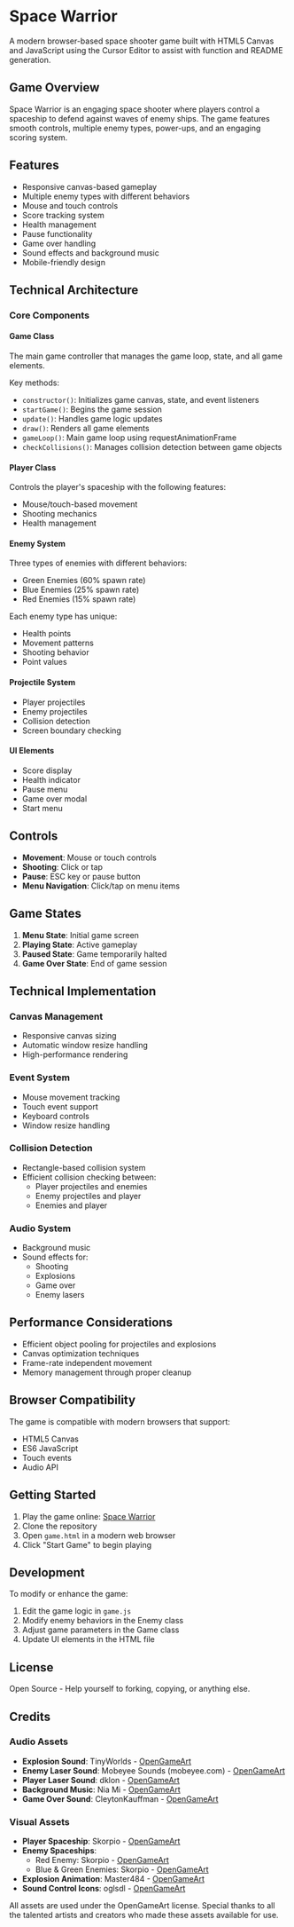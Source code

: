 # Space Warrior

A modern browser-based space shooter game built with HTML5 Canvas and JavaScript using the Cursor Editor to assist with function and README generation.

## Game Overview

Space Warrior is an engaging space shooter where players control a spaceship to defend against waves of enemy ships. The game features smooth controls, multiple enemy types, power-ups, and an engaging scoring system.

## Features

- Responsive canvas-based gameplay
- Multiple enemy types with different behaviors
- Mouse and touch controls
- Score tracking system
- Health management
- Pause functionality
- Game over handling
- Sound effects and background music
- Mobile-friendly design

## Technical Architecture

### Core Components

#### Game Class
The main game controller that manages the game loop, state, and all game elements.

Key methods:
- `constructor()`: Initializes game canvas, state, and event listeners
- `startGame()`: Begins the game session
- `update()`: Handles game logic updates
- `draw()`: Renders all game elements
- `gameLoop()`: Main game loop using requestAnimationFrame
- `checkCollisions()`: Manages collision detection between game objects

#### Player Class
Controls the player's spaceship with the following features:
- Mouse/touch-based movement
- Shooting mechanics
- Health management

#### Enemy System
Three types of enemies with different behaviors:
- Green Enemies (60% spawn rate)
- Blue Enemies (25% spawn rate)
- Red Enemies (15% spawn rate)

Each enemy type has unique:
- Health points
- Movement patterns
- Shooting behavior
- Point values

#### Projectile System
- Player projectiles
- Enemy projectiles
- Collision detection
- Screen boundary checking

#### UI Elements
- Score display
- Health indicator
- Pause menu
- Game over modal
- Start menu

## Controls

- **Movement**: Mouse or touch controls
- **Shooting**: Click or tap
- **Pause**: ESC key or pause button
- **Menu Navigation**: Click/tap on menu items

## Game States

1. **Menu State**: Initial game screen
2. **Playing State**: Active gameplay
3. **Paused State**: Game temporarily halted
4. **Game Over State**: End of game session

## Technical Implementation

### Canvas Management
- Responsive canvas sizing
- Automatic window resize handling
- High-performance rendering

### Event System
- Mouse movement tracking
- Touch event support
- Keyboard controls
- Window resize handling

### Collision Detection
- Rectangle-based collision system
- Efficient collision checking between:
  - Player projectiles and enemies
  - Enemy projectiles and player
  - Enemies and player

### Audio System
- Background music
- Sound effects for:
  - Shooting
  - Explosions
  - Game over
  - Enemy lasers

## Performance Considerations

- Efficient object pooling for projectiles and explosions
- Canvas optimization techniques
- Frame-rate independent movement
- Memory management through proper cleanup

## Browser Compatibility

The game is compatible with modern browsers that support:
- HTML5 Canvas
- ES6 JavaScript
- Touch events
- Audio API

## Getting Started

1. Play the game online: [Space Warrior](https://www.shadowcoding.com/projects/web-games/space-warrior/game.html)
2. Clone the repository
3. Open `game.html` in a modern web browser
4. Click "Start Game" to begin playing

## Development

To modify or enhance the game:

1. Edit the game logic in `game.js`
2. Modify enemy behaviors in the Enemy class
3. Adjust game parameters in the Game class
4. Update UI elements in the HTML file

## License

Open Source - Help yourself to forking, copying, or anything else.

## Credits

### Audio Assets
- **Explosion Sound**: TinyWorlds - [OpenGameArt](https://opengameart.org/content/explosion-0)
- **Enemy Laser Sound**: Mobeyee Sounds (mobeyee.com) - [OpenGameArt](https://opengameart.org/content/laser-shot-0)
- **Player Laser Sound**: dklon - [OpenGameArt](https://opengameart.org/content/laser-fire)
- **Background Music**: Nia Mi - [OpenGameArt](https://opengameart.org/content/fun-background)
- **Game Over Sound**: CleytonKauffman - [OpenGameArt](https://opengameart.org/content/game-over-theme-ii)

### Visual Assets
- **Player Spaceship**: Skorpio - [OpenGameArt](https://opengameart.org/content/spaceship-6)
- **Enemy Spaceships**: 
  - Red Enemy: Skorpio - [OpenGameArt](https://opengameart.org/content/spaceship-4)
  - Blue & Green Enemies: Skorpio - [OpenGameArt](https://opengameart.org/content/spaceship-8)
- **Explosion Animation**: Master484 - [OpenGameArt](https://opengameart.org/content/explosion-set-1-m484-games)
- **Sound Control Icons**: oglsdl - [OpenGameArt](https://opengameart.org/content/sound-on-sound-off)

All assets are used under the OpenGameArt license. Special thanks to all the talented artists and creators who made these assets available for use. 
